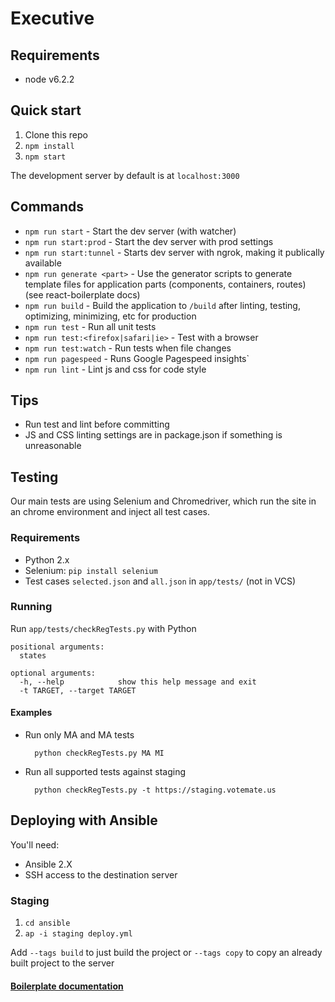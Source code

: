 Executive
===

## Requirements
* node v6.2.2

## Quick start

1. Clone this repo
2. `npm install`
3. `npm start`

The development server by default is at `localhost:3000`

## Commands
* `npm run start` - Start the dev server (with watcher)
* `npm run start:prod` - Start the dev server with prod settings
* `npm run start:tunnel` - Starts dev server with ngrok, making it publically available
* `npm run generate <part>` - Use the generator scripts to generate template files for application parts (components, containers, routes) (see react-boilerplate docs)
* `npm run build` - Build the application to `/build` after linting, testing, optimizing, minimizing, etc for production
* `npm run test` - Run all unit tests
* `npm run test:<firefox|safari|ie>` - Test with a browser
* `npm run test:watch` - Run tests when file changes
* `npm run pagespeed` - Runs Google Pagespeed insights`
* `npm run lint` - Lint js and css for code style

## Tips
* Run test and lint before committing
* JS and CSS linting settings are in package.json if something is unreasonable

## Testing
Our main tests are using Selenium and Chromedriver, which run the site in an chrome environment and inject all test cases. 
### Requirements
- Python 2.x
- Selenium: `pip install selenium`
- Test cases `selected.json` and `all.json` in `app/tests/` (not in VCS)

### Running
Run `app/tests/checkRegTests.py` with Python

```
positional arguments:
  states

optional arguments:
  -h, --help            show this help message and exit
  -t TARGET, --target TARGET
```
#### Examples
- Run only MA and MA tests 

		python checkRegTests.py MA MI
		
- Run all supported tests against staging
		
		python checkRegTests.py -t https://staging.votemate.us

## Deploying with Ansible
You'll need:

* Ansible 2.X
* SSH access to the destination server

### Staging
1. `cd ansible`
2. `ap -i staging deploy.yml`

Add `--tags build` to just build the project or `--tags copy` to copy an already built project to the server

#### [Boilerplate documentation](https://github.com/mxstbr/react-boilerplate/tree/master/docs)
